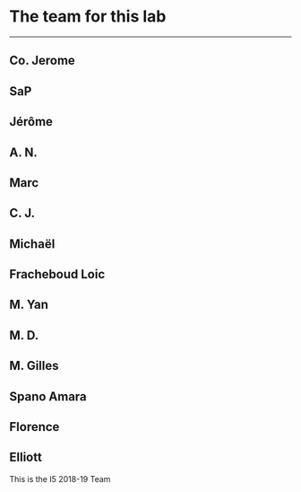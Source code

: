 # The team for this lab

-----------------------------
Co. Jerome
-----------------------------
SaP
-----------------------------
Jérôme
-----------------------------
A. N.
-----------------------------
Marc
-----------------------------
C. J.
-----------------------------
Michaël
-----------------------------
Fracheboud Loic
-----------------------------
M. Yan
-----------------------------
M. D.
-----------------------------
M. Gilles
-----------------------------
Spano Amara
-----------------------------
Florence
-----------------------------
Elliott
-----------------------------

This is the I5 2018-19 Team
